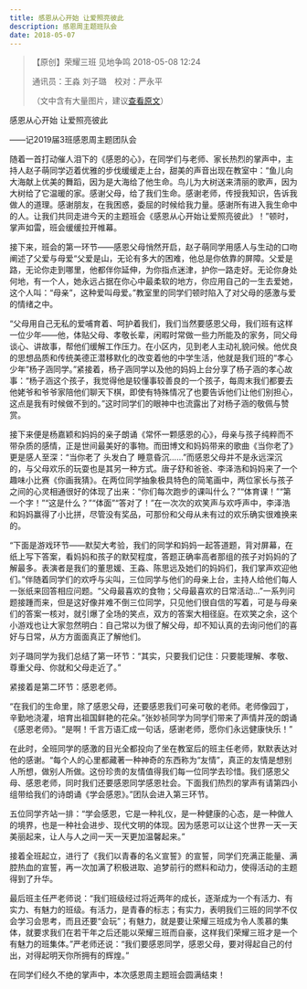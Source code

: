 ```yaml
---
title: 感恩从心开始 让爱照亮彼此
description: 感恩周主题班队会
date: 2018-05-07
---
```


> 【原创】荣耀三班 见地争鸣 2018-05-08 12:24
>
> 通讯员：王淼 刘子璐　校对：严永平
>
> （文中含有大量图片，建议[查看原文](https://mp.weixin.qq.com/s/g8I7qTwPl5FIqvlHSK5TOA)）

感恩从心开始 让爱照亮彼此

——记2019届3班感恩周主题团队会

随着一首打动催人泪下的《感恩的心》，在同学们与老师、家长热烈的掌声中，主持人赵子萌同学迈着优雅的步伐缓缓走上台，甜美的声音出现在教室中：“鱼儿向大海献上优美的舞蹈，因为是大海给了他生命。鸟儿为大树送来清丽的歌声，因为大树给了它温暖的家。感谢父母，给了我们生命。感谢老师，传授我知识，告诉我做人的道理。感谢朋友，在我困惑，委屈的时候给我力量。感谢所有进入我生命中的人。让我们共同走进今天的主题班会《感恩从心开始让爱照亮彼此》！”顿时，掌声如雷，班会缓缓拉开帷幕。

接下来，班会的第一环节——感恩父母悄然开启，赵子萌同学用感人与生动的口吻阐述了父爱与母爱“父爱是山，无论有多大的困难，他总是你依靠的屏障。父爱是路，无论你走到哪里，他都伴你延伸，为你指点迷津，护你一路走好。无论你身处何地，有一个人，她永远占据在你心中最柔软的地方，你应用自己的一生去爱她，这个人叫：“母亲”，这种爱叫母爱。”教室里的同学们顿时陷入了对父母的感激与爱的情绪之中。

“父母用自己无私的爱哺育着、呵护着我们，我们当然要感恩父母，我们班有这样一位少年——他，体贴父母、孝敬长辈，闲暇时常做一些力所能及的家务，同父母谈心、讲故事，帮他们缓解工作压力。在小区内，见到老人主动礼貌问候。他优良的思想品质和传统美德正潜移默化的改变着他的中学生活，他就是我们班的“孝心少年”杨子涵同学。”紧接着，杨子涵同学以及他的妈妈上台分享了杨子涵的孝心故事：“杨子涵这个孩子，我觉得他是较懂事较善良的一个孩子，每周末我们都要去他姥爷和爷爷家陪他们聊天下棋，即使有特殊情况了也要告诉他们让他们别担心，这点是我有时候做不到的。”这时同学们的眼神中也流露出了对杨子涵的敬佩与赞赏。

接下来便是杨嘉颖和妈妈的亲子朗诵《常怀一颗感恩的心》，母亲与孩子纯粹而不带杂质的感情，正是世间最美好的事物。而田博文和妈妈带来的歌曲《当你老了》更是感人至深：“当你老了 头发白了 睡意昏沉……”而感恩父母并不是永远深沉的，与父母欢乐的玩耍也是其另一种方式。唐子舒和爸爸、李泽浩和妈妈来了一个趣味小比赛《你画我猜》。在两位同学抽象极具特色的简笔画中，两位家长与孩子之间的心灵相通很好的体现了出来：“你们每次跑步的课叫什么？”“体育课！”“第一个字！”“这是什么？”“体面”“答对了！”在一次次的欢笑声与欢呼声中，李泽浩和妈妈赢得了小比拼，尽管没有奖品，可那份和父母从未有过的欢乐确实很难换来的。

“下面是游戏环节——默契大考验，我们的同学和妈妈一起答道题，背对屏幕，在纸上写下答案，看妈妈和孩子的默契程度，答题正确率高者那组的孩子对妈妈的了解最多。表演者是我们的董思媛、王淼、陈思远及她们的妈妈们，我们掌声欢迎他们。”伴随着同学们的欢呼与尖叫，三位同学与他们的母亲上台，主持人给他们每人一张纸来回答相应问题。“父母最喜欢的食物；父母最喜欢的日常活动...”一系列问题接踵而来，但是这好像并难不倒三位同学，只见他们很自信的写着，可是与母亲们的答案一核对，就引爆了全场的笑点，双方的答案大相径庭。在欢笑之余，这个小游戏也让大家忽然明白：自己常以为很了解父母，却不知认真的去询问他们的喜好与日常，从方方面面真正了解他们。

刘子璐同学为我们总结了第一环节：“其实，只要我们记住：只要能理解、孝敬、尊重父母、你就和父母走近了。”

紧接着是第二环节：感恩老师。

“在我们的生命里，除了感恩父母，还要感恩我们可亲可敬的老师。老师像园丁，辛勤地浇灌，培育出祖国鲜艳的花朵。”张妙祯同学为同学们带来了声情并茂的朗诵《感恩老师》。“是啊！千言万语汇成一句话，感谢老师，愿你们永远健康快乐！”

在此时，全班同学的感激的目光全都投向了坐在教室后的班主任老师，默默表达对他的感谢。“每个人的心里都藏著一种神奇的东西称为“友情”，真正的友情是想别人所想，做别人所做。这份珍贵的友情值得我们每一位同学去珍惜。我们感恩父母、感恩老师，同时我们还要感恩同学感恩社会。下面我们热烈的掌声有请第四小组带给我们的诗朗诵《学会感恩》。”团队会进入第三环节。

五位同学齐站一排：“学会感恩，它是一种礼仪，是一种健康的心态，是一种做人的境界，也是一种社会进步、现代文明的体现。因为感恩可以让这个世界一天一天美丽起来，让人与人之间一天一天更加温馨起来。”

接着全班起立，进行了《我们以青春的名义宣誓》的宣誓，同学们充满正能量、满腔热血的宣誓，再一次加满了积极进取、追梦前行的燃料和动力，使得活动的主题得到了升华。

最后班主任严老师说：“我们班级经过将近两年的成长，逐渐成为一个有活力、有实力、有魅力的班级。有活力，是青春的标志；有实力，表明我们三班的同学不仅会学习会思考，而且还要“会玩”；有魅力，就是要让荣耀三班成为令人羡慕的集体，就要求我们在若干年之后还能以荣耀三班而自豪，这样我们荣耀三班才是一个有魅力的班集体。”严老师还说：“我们要感恩同学，感恩父母，要对得起自己的付出，对得起明天你所拥有的辉煌。”

在同学们经久不绝的掌声中，本次感恩周主题班会圆满结束！
